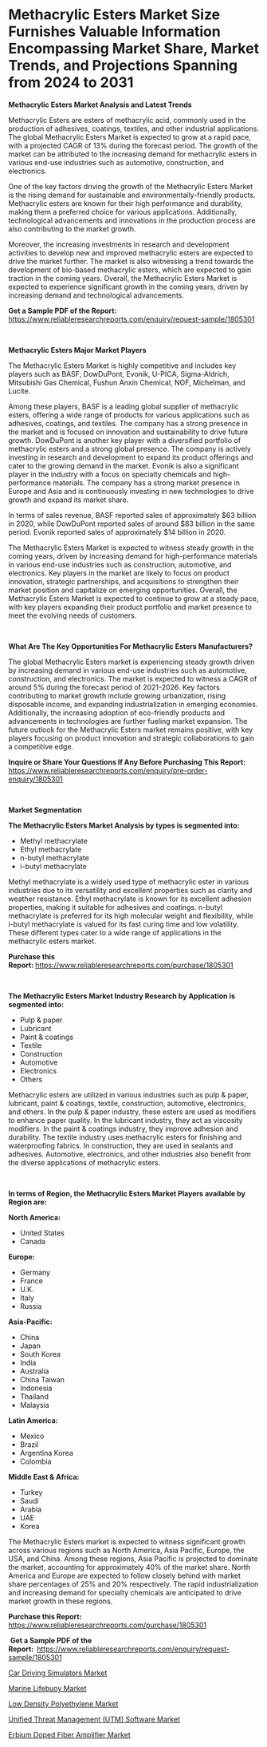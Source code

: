 <p><h1>Methacrylic Esters Market Size Furnishes Valuable Information Encompassing Market Share, Market Trends, and Projections Spanning from 2024 to 2031</h1></p><p><strong>Methacrylic Esters Market Analysis and Latest Trends</strong></p>
<p><p>Methacrylic Esters are esters of methacrylic acid, commonly used in the production of adhesives, coatings, textiles, and other industrial applications. The global Methacrylic Esters Market is expected to grow at a rapid pace, with a projected CAGR of 13% during the forecast period. The growth of the market can be attributed to the increasing demand for methacrylic esters in various end-use industries such as automotive, construction, and electronics. </p><p>One of the key factors driving the growth of the Methacrylic Esters Market is the rising demand for sustainable and environmentally-friendly products. Methacrylic esters are known for their high performance and durability, making them a preferred choice for various applications. Additionally, technological advancements and innovations in the production process are also contributing to the market growth.</p><p>Moreover, the increasing investments in research and development activities to develop new and improved methacrylic esters are expected to drive the market further. The market is also witnessing a trend towards the development of bio-based methacrylic esters, which are expected to gain traction in the coming years. Overall, the Methacrylic Esters Market is expected to experience significant growth in the coming years, driven by increasing demand and technological advancements.</p></p>
<p><strong>Get a Sample PDF of the Report:&nbsp;</strong> <a href="https://www.reliableresearchreports.com/enquiry/request-sample/1805301">https://www.reliableresearchreports.com/enquiry/request-sample/1805301</a></p>
<p>&nbsp;</p>
<p><strong>Methacrylic Esters Major Market Players</strong></p>
<p><p>The Methacrylic Esters Market is highly competitive and includes key players such as BASF, DowDuPont, Evonik, U-PICA, Sigma-Aldrich, Mitsubishi Gas Chemical, Fushun Anxin Chemical, NOF, Michelman, and Lucite. </p><p>Among these players, BASF is a leading global supplier of methacrylic esters, offering a wide range of products for various applications such as adhesives, coatings, and textiles. The company has a strong presence in the market and is focused on innovation and sustainability to drive future growth. DowDuPont is another key player with a diversified portfolio of methacrylic esters and a strong global presence. The company is actively investing in research and development to expand its product offerings and cater to the growing demand in the market. Evonik is also a significant player in the industry with a focus on specialty chemicals and high-performance materials. The company has a strong market presence in Europe and Asia and is continuously investing in new technologies to drive growth and expand its market share.</p><p>In terms of sales revenue, BASF reported sales of approximately $63 billion in 2020, while DowDuPont reported sales of around $83 billion in the same period. Evonik reported sales of approximately $14 billion in 2020.</p><p>The Methacrylic Esters Market is expected to witness steady growth in the coming years, driven by increasing demand for high-performance materials in various end-use industries such as construction, automotive, and electronics. Key players in the market are likely to focus on product innovation, strategic partnerships, and acquisitions to strengthen their market position and capitalize on emerging opportunities. Overall, the Methacrylic Esters Market is expected to continue to grow at a steady pace, with key players expanding their product portfolio and market presence to meet the evolving needs of customers.</p></p>
<p>&nbsp;</p>
<p><strong>What Are The Key Opportunities For Methacrylic Esters Manufacturers?</strong></p>
<p><p>The global Methacrylic Esters market is experiencing steady growth driven by increasing demand in various end-use industries such as automotive, construction, and electronics. The market is expected to witness a CAGR of around 5% during the forecast period of 2021-2026. Key factors contributing to market growth include growing urbanization, rising disposable income, and expanding industrialization in emerging economies. Additionally, the increasing adoption of eco-friendly products and advancements in technologies are further fueling market expansion. The future outlook for the Methacrylic Esters market remains positive, with key players focusing on product innovation and strategic collaborations to gain a competitive edge.</p></p>
<p><strong>Inquire or Share Your Questions If Any Before Purchasing This Report:</strong> <a href="https://www.reliableresearchreports.com/enquiry/pre-order-enquiry/1805301">https://www.reliableresearchreports.com/enquiry/pre-order-enquiry/1805301</a></p>
<p>&nbsp;</p>
<p><strong>Market Segmentation</strong></p>
<p><strong>The Methacrylic Esters Market Analysis by types is segmented into:</strong></p>
<p><ul><li>Methyl methacrylate</li><li>Ethyl methacrylate</li><li>n-butyl methacrylate</li><li>i-butyl methacrylate</li></ul></p>
<p><p>Methyl methacrylate is a widely used type of methacrylic ester in various industries due to its versatility and excellent properties such as clarity and weather resistance. Ethyl methacrylate is known for its excellent adhesion properties, making it suitable for adhesives and coatings. n-butyl methacrylate is preferred for its high molecular weight and flexibility, while i-butyl methacrylate is valued for its fast curing time and low volatility. These different types cater to a wide range of applications in the methacrylic esters market.</p></p>
<p><strong>Purchase this Report:&nbsp;</strong><a href="https://www.reliableresearchreports.com/purchase/1805301">https://www.reliableresearchreports.com/purchase/1805301</a></p>
<p>&nbsp;</p>
<p><strong>The Methacrylic Esters Market Industry Research by Application is segmented into:</strong></p>
<p><ul><li>Pulp & paper</li><li>Lubricant</li><li>Paint & coatings</li><li>Textile</li><li>Construction</li><li>Automotive</li><li>Electronics</li><li>Others</li></ul></p>
<p><p>Methacrylic esters are utilized in various industries such as pulp & paper, lubricant, paint & coatings, textile, construction, automotive, electronics, and others. In the pulp & paper industry, these esters are used as modifiers to enhance paper quality. In the lubricant industry, they act as viscosity modifiers. In the paint & coatings industry, they improve adhesion and durability. The textile industry uses methacrylic esters for finishing and waterproofing fabrics. In construction, they are used in sealants and adhesives. Automotive, electronics, and other industries also benefit from the diverse applications of methacrylic esters.</p></p>
<p>&nbsp;</p>
<p><strong>In terms of Region, the Methacrylic Esters Market Players available by Region are:</strong></p>
<p>
    <p> <strong> North America: </strong>
        <ul>
            <li>United States</li>
            <li>Canada</li>
        </ul>
        </p> 
    <p> <strong> Europe: </strong>
        <ul>
            <li>Germany</li>
            <li>France</li>
            <li>U.K.</li>
            <li>Italy</li>
            <li>Russia</li>
        </ul>
        </p> 
    <p> <strong> Asia-Pacific: </strong>
        <ul>
            <li>China</li>
            <li>Japan</li>
            <li>South Korea</li>
            <li>India</li>
            <li>Australia</li>
            <li>China Taiwan</li>
            <li>Indonesia</li>
            <li>Thailand</li>
            <li>Malaysia</li>
        </ul>
        </p> 
    <p> <strong> Latin America: </strong>
        <ul>
            <li>Mexico</li>
            <li>Brazil</li>
            <li>Argentina Korea</li>
            <li>Colombia</li>
        </ul>
        </p> 
    <p> <strong> Middle East & Africa: </strong>
        <ul>
            <li>Turkey</li>
            <li>Saudi</li>
            <li>Arabia</li>
            <li>UAE</li>
            <li>Korea</li>
        </ul>
    </p>
    </p>
<p><p>The Methacrylic Esters market is expected to witness significant growth across various regions such as North America, Asia Pacific, Europe, the USA, and China. Among these regions, Asia Pacific is projected to dominate the market, accounting for approximately 40% of the market share. North America and Europe are expected to follow closely behind with market share percentages of 25% and 20% respectively. The rapid industrialization and increasing demand for specialty chemicals are anticipated to drive market growth in these regions.</p></p>
<p><strong>Purchase this Report: </strong><a href="https://www.reliableresearchreports.com/purchase/1805301">https://www.reliableresearchreports.com/purchase/1805301</a></p>
<p>&nbsp;<strong>Get a Sample PDF of the Report:&nbsp;&nbsp;</strong><a href="https://www.reliableresearchreports.com/enquiry/request-sample/1805301">https://www.reliableresearchreports.com/enquiry/request-sample/1805301</a></p>
<p><strong></strong></p>
<p><p><a href="https://view.publitas.com/reportprime-1/car-driving-simulators-market-size-furnishes-valuable-information-encompassing-market-share-market-trends-and-projections-spanning-from-2023-to-2030/">Car Driving Simulators Market</a></p><p><a href="https://flame-sidecar-702.notion.site/Marine-Lifebuoy-Market-Analysis-Examines-its-Scope-on-Growth-Opportunities-and-Forecasted-Trends-Sp-82d0e1b9fdcc4e9098dd7e25a22df665">Marine Lifebuoy Market</a></p><p><a href="https://github.com/myacatherineblakecaczo9vcsw/Market-Research-Report-List-1/blob/main/low-density-polyethylene-market.md">Low Density Polyethylene Market</a></p><p><a href="https://issuu.com/reportprime-2/docs/unified-threat-management-utm-software-market-size">Unified Threat Management (UTM) Software Market</a></p><p><a href="https://issuu.com/reportprime-2/docs/erbium-doped-fiber-amplifier-market-size-2030.pptx">Erbium Doped Fiber Amplifier Market</a></p></p>